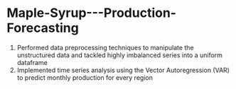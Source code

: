 # Maple-Syrup---Production-Forecasting
1. Performed data preprocessing techniques to manipulate the unstructured data and tackled highly imbalanced series into a uniform dataframe
2. Implemented time series analysis using the Vector Autoregression (VAR) to predict monthly production for every region
